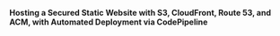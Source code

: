 **Hosting a Secured Static Website with S3, CloudFront, Route 53, and ACM, with Automated Deployment via CodePipeline**
